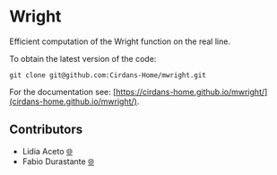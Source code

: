 # Wright

Efficient computation of the Wright function on the real line.

To obtain the latest version of the code:
```
git clone git@github.com:Cirdans-Home/mwright.git
```
For the documentation see: [https://cirdans-home.github.io/mwright/](cirdans-home.github.io/mwright/).


## Contributors

- Lidia Aceto [🌐](https://scholar.google.com/citations?user=0E0qPJgAAAAJ&hl=it)
- Fabio Durastante  [🌐](https://fdurastante.github.io/)
